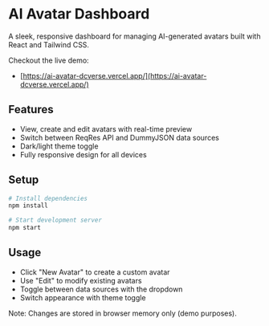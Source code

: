 # AI Avatar Dashboard

A sleek, responsive dashboard for managing AI-generated avatars built with React and Tailwind CSS.

Checkout the live demo:
- [https://ai-avatar-dcverse.vercel.app/](https://ai-avatar-dcverse.vercel.app/)

## Features
- View, create and edit avatars with real-time preview
- Switch between ReqRes API and DummyJSON data sources
- Dark/light theme toggle
- Fully responsive design for all devices

## Setup
```bash
# Install dependencies
npm install

# Start development server
npm start
```

## Usage
- Click "New Avatar" to create a custom avatar
- Use "Edit" to modify existing avatars
- Toggle between data sources with the dropdown
- Switch appearance with theme toggle

Note: Changes are stored in browser memory only (demo purposes).